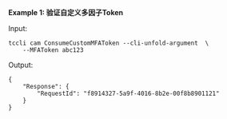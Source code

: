 **Example 1: 验证自定义多因子Token**



Input: 

```
tccli cam ConsumeCustomMFAToken --cli-unfold-argument  \
    --MFAToken abc123
```

Output: 
```
{
    "Response": {
        "RequestId": "f8914327-5a9f-4016-8b2e-00f8b8901121"
    }
}
```

